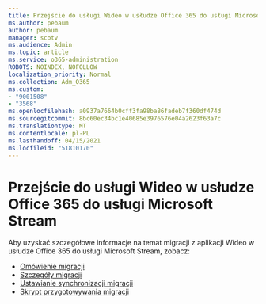 ```yaml
---
title: Przejście do usługi Wideo w usłudze Office 365 do usługi Microsoft Stream
ms.author: pebaum
author: pebaum
manager: scotv
ms.audience: Admin
ms.topic: article
ms.service: o365-administration
ROBOTS: NOINDEX, NOFOLLOW
localization_priority: Normal
ms.collection: Adm_O365
ms.custom:
- "9001508"
- "3568"
ms.openlocfilehash: a0937a7664b0cff3fa98ba86fadeb7f360df474d
ms.sourcegitcommit: 8bc60ec34bc1e40685e3976576e04a2623f63a7c
ms.translationtype: MT
ms.contentlocale: pl-PL
ms.lasthandoff: 04/15/2021
ms.locfileid: "51810170"
---
```

# <a name="office-365-video-transition-to-microsoft-stream"></a>Przejście do usługi Wideo w usłudze Office 365 do usługi Microsoft Stream

Aby uzyskać szczegółowe informacje na temat migracji z aplikacji Wideo w usłudze Office 365 do usługi Microsoft Stream, zobacz:

- [Omówienie migracji](https://docs.microsoft.com/stream/migrate-from-office-365)
- [Szczegóły migracji](https://docs.microsoft.com/stream/migration-experience)
- [Ustawianie synchronizacji migracji](https://docs.microsoft.com/stream/migration-o365video-timing-setting)
- [Skrypt przygotowywania migracji](https://docs.microsoft.com/stream/migration-o365video-prep)
